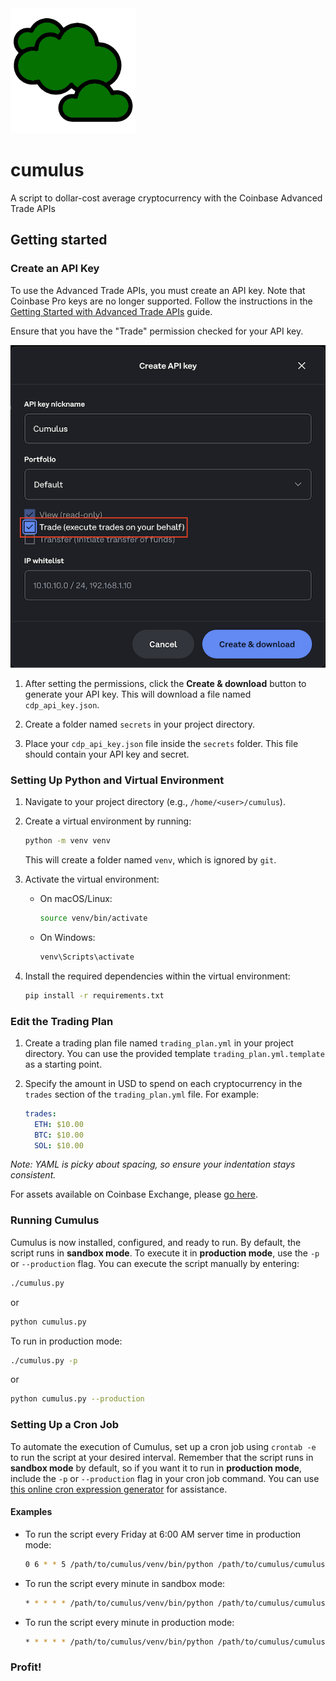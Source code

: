 <img src="cloud.png" alt="Cumbulus cloud" width="200"/>

# cumulus

A script to dollar-cost average cryptocurrency with the Coinbase Advanced Trade APIs

## Getting started

### Create an API Key

To use the Advanced Trade APIs, you must create an API key. Note that Coinbase Pro keys are no longer supported. Follow the instructions in the [Getting Started with Advanced Trade APIs](https://docs.cdp.coinbase.com/advanced-trade/docs/getting-started) guide.

Ensure that you have the "Trade" permission checked for your API key.

![API permissions](trade_permission.png)

1. After setting the permissions, click the **Create & download** button to generate your API key. This will download a file named `cdp_api_key.json`.

2. Create a folder named `secrets` in your project directory.

3. Place your `cdp_api_key.json` file inside the `secrets` folder. This file should contain your API key and secret.


### Setting Up Python and Virtual Environment

1. Navigate to your project directory (e.g., `/home/<user>/cumulus`).
2. Create a virtual environment by running:

   ```bash
   python -m venv venv
   ```

   This will create a folder named `venv`, which is ignored by `git`.

3. Activate the virtual environment:
   - On macOS/Linux:

     ```bash
     source venv/bin/activate
     ```

   - On Windows:

     ```bash
     venv\Scripts\activate
     ```

4. Install the required dependencies within the virtual environment:

   ```bash
   pip install -r requirements.txt
   ```

### Edit the Trading Plan

1. Create a trading plan file named `trading_plan.yml` in your project directory. You can use the provided template `trading_plan.yml.template` as a starting point.
2. Specify the amount in USD to spend on each cryptocurrency in the `trades` section of the `trading_plan.yml` file. For example:

   ```yaml
   trades:
     ETH: $10.00
     BTC: $10.00
     SOL: $10.00 
   ```

*Note: YAML is picky about spacing, so ensure your indentation stays consistent.*

For assets available on Coinbase Exchange, please [go here](https://exchange.coinbase.com/markets).

### Running Cumulus

Cumulus is now installed, configured, and ready to run. By default, the script runs in **sandbox mode**. To execute it in **production mode**, use the `-p` or `--production` flag. You can execute the script manually by entering:

```bash
./cumulus.py
```

or

```bash
python cumulus.py
```

To run in production mode:

```bash
./cumulus.py -p
```

or

```bash
python cumulus.py --production
```

### Setting Up a Cron Job

To automate the execution of Cumulus, set up a cron job using `crontab -e` to run the script at your desired interval. Remember that the script runs in **sandbox mode** by default, so if you want it to run in **production mode**, include the `-p` or `--production` flag in your cron job command. You can use [this online cron expression generator](https://crontab.cronhub.io) for assistance.

#### Examples

- To run the script every Friday at 6:00 AM server time in production mode:

  ```bash
  0 6 * * 5 /path/to/cumulus/venv/bin/python /path/to/cumulus/cumulus.py -p
  ```

- To run the script every minute in sandbox mode:

  ```bash
  * * * * * /path/to/cumulus/venv/bin/python /path/to/cumulus/cumulus.py
  ```

- To run the script every minute in production mode:

  ```bash
  * * * * * /path/to/cumulus/venv/bin/python /path/to/cumulus/cumulus.py -p
  ```

### Profit!

